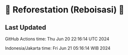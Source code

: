 
# 🌳 Reforestation (Reboisasi) 🌲

## Last Updated

GitHub Actions time: Thu Jun 20 22:16:14 UTC 2024

Indonesia/Jakarta time: Fri Jun 21 05:16:14 WIB 2024

